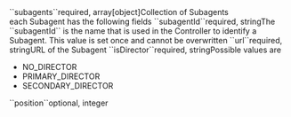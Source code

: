 <tr><td>``subagents``</td><td>required, array[object]</td><td>Collection of Subagents
    <br/>each Subagent has the following fields</td><td></td><td></td></tr>
    <tr><td style="padding-left:20px;">``subagentId``</td><td>required, string</td><td>The ``subagentId`` is the name that is used in the Controller to identify a Subagent. This value is set once and cannot be overwritten</td><td></td><td></td></tr>
    <tr><td style="padding-left:20px;">``url``</td><td>required, string</td><td>URL of the Subagent</td><td></td><td></td></tr>
    <tr><td style="padding-left:20px;">``isDirector``</td><td>required, string</td><td>Possible values are
    		<ul>
    			<li>NO_DIRECTOR</li>
    			<li>PRIMARY_DIRECTOR</li>
    			<li>SECONDARY_DIRECTOR</li>
    		</ul></td><td></td><td></td></tr>
    <tr><td style="padding-left:20px;">``position``</td><td>optional, integer</td><td></td><td></td><td></td></tr>
    